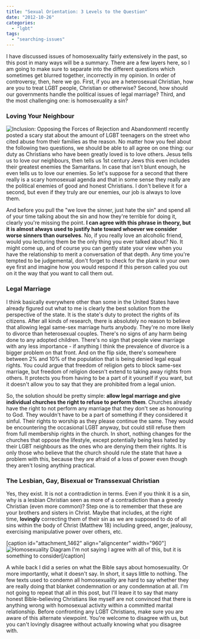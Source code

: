 ```yaml
---
title: "Sexual Orientation: 3 Levels to the Question"
date: "2012-10-26"
categories: 
  - "lgbt"
tags: 
  - "searching-issues"
---
```


I have discussed issues of homosexuality fairly extensively in the past, so this post in many ways will be a summary. There are a few layers here, so I am going to make sure to separate into the different questions which sometimes get blurred together, incorrectly in my opinion. In order of controversy, then, here we go. First, if you are a heterosexual Christian, how are you to treat LGBT people, Christian or otherwise? Second, how should our governments handle the political issues of legal marriage? Third, and the most challenging one: is homosexuality a sin?<!--more-->

### Loving Your Neighbour

![Inclusion: Opposing the Forces of Rejection and Abandonment](images/Inclusion-300x240.jpg)I recently posted a scary stat about the amount of LGBT teenagers on the street who cited abuse from their families as the reason. No matter how you feel about the following two questions, we should be able to all agree on one thing: our duty as Christians who have been greatly loved is to love others. Jesus tells us to love our neighbours, then tells us 1st century Jews this even includes their greatest enemies the Samaritans. In case that isn't blunt enough, he even tells us to love our enemies. So let's suppose for a second that there really is a scary homosexual agenda and that in some sense they really are the political enemies of good and honest Christians. I don't believe it for a second, but even if they truly are our enemies, our job is always to love them.

And before you pull the "we love the sinner, just hate the sin" and spend all of your time talking about the sin and how they're terrible for doing it, clearly you're missing the point. **I can agree with this phrase in theory, but it is almost always used to justify hate toward whoever we consider worse sinners than ourselves**. No, if you really love an alcoholic friend, would you lecturing them be the only thing you ever talked about? No. It might come up, and of course you can gently state your view when you have the relationship to merit a conversation of that depth. Any time you're tempted to be judgemental, don't forget to check for the plank in your own eye first and imagine how you would respond if this person called you out on it the way that you want to call them out.

### Legal Marriage

I think basically everywhere other than some in the United States have already figured out what to me is clearly the best solution from the perspective of the state. It is the state's duty to protect the rights of its citizens. After all kinds of research, there is absolutely no reason to believe that allowing legal same-sex marriage hurts anybody. They're no more likely to divorce than heterosexual couples. There's no signs of any harm being done to any adopted children. There's no sign that people view marriage with any less importance - if anything I think the prevalence of divorce is a bigger problem on that front. And on the flip side, there's somewhere between 2% and 10% of the population that is being denied legal equal rights. You could argue that freedom of religion gets to block same-sex marriage, but freedom of religion doesn't extend to taking away rights from others. It protects you from having to be a part of it yourself if you want, but it doesn't allow you to say that they are prohibited from a legal union.

So, the solution should be pretty simple: **allow legal marriage and give individual churches the right to refuse to perform them**. Churches already have the right to not perform any marriage that they don't see as honouring to God. They wouldn't have to be a part of something if they considered it sinful. Their rights to worship as they please continue the same. They would be encountering the occasional LGBT anyway, but could still refuse them from full membership rights in the church. In short, nothing changes for the churches that oppose the lifestyle, except potentially being less hated by their LGBT neighbours as the ones who are denying them their rights. It is only those who believe that the church should rule the state that have a problem with this, because they are afraid of a loss of power even though they aren't losing anything practical.

### The Lesbian, Gay, Bisexual or Transsexual Christian

Yes, they exist. It is not a contradiction in terms. Even if you think it is a sin, why is a lesbian Christian seen as more of a contradiction than a greedy Christian (even more common)? Step one is to remember that these are your brothers and sisters in Christ. Maybe that includes, at the right time, **lovingly** correcting them of their sin as we are supposed to do of all sins within the body of Christ (Matthew 18) including greed, anger, jealousy, exercising manipulative power over others, etc.

\[caption id="attachment\_1462" align="aligncenter" width="960"\]![Homosexuality Diagram](images/homosexuality-diagram.jpg) I'm not saying I agree with all of this, but it is something to consider\[/caption\]

A while back I did a series on what the Bible says about homosexuality. Or more importantly, what it doesn't say. In short, it says little to nothing. The few texts used to condemn all homosexuality are hard to say whether they are really doing that blanket condemnation or any condemnation at all. I'm not going to repeat that all in this post, but I'll leave it to say that many honest Bible-believing Christians like myself are not convinced that there is anything wrong with homosexual activity within a committed marital relationship. Before confronting any LGBT Christians, make sure you are aware of this alternate viewpoint. You're welcome to disagree with us, but you can't lovingly disagree without actually knowing what you disagree with.
